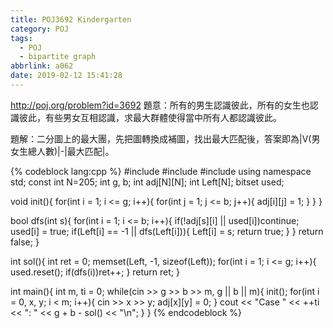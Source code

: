 ```yaml
---
title: POJ3692 Kindergarten
category: POJ
tags:
  - POJ
  - bipartite graph
abbrlink: a062
date: 2019-02-12 15:41:28
---
```

http://poj.org/problem?id=3692
題意：所有的男生認識彼此，所有的女生也認識彼此，有些男女互相認識，求最大群體使得當中所有人都認識彼此。

題解：二分圖上的最大團，先把圖轉換成補圖，找出最大匹配後，答案即為|V(男女生總人數)|-|最大匹配|。

{% codeblock lang:cpp %}
#include <iostream>
#include <cstring>
#include <bitset>
using namespace std;
const int N=205;
int g, b;
int adj[N][N];
int Left[N];
bitset<N> used;

void init(){
    for(int i = 1; i <= g; i++){
        for(int j = 1; j <= b; j++){
            adj[i][j] = 1;
        }
    }
}

bool dfs(int s){
    for(int i = 1; i <= b; i++){
        if(!adj[s][i] || used[i])continue;
        used[i] = true;
        if(Left[i] == -1 || dfs(Left[i])){
            Left[i] = s;
            return true;
        }
    }
    return false;
}

int sol(){
    int ret = 0;
    memset(Left, -1, sizeof(Left));
    for(int i = 1; i <= g; i++){
        used.reset();
        if(dfs(i))ret++;
    }
    return ret;
}

int main(){
    int m, ti = 0;
    while(cin >> g >> b >> m, g || b || m){
        init();
        for(int i = 0, x, y; i < m; i++){
            cin >> x >> y;
            adj[x][y] = 0;
        }
        cout << "Case " << ++ti << ": " << g + b - sol() << "\n";
    }
}
{% endcodeblock %}